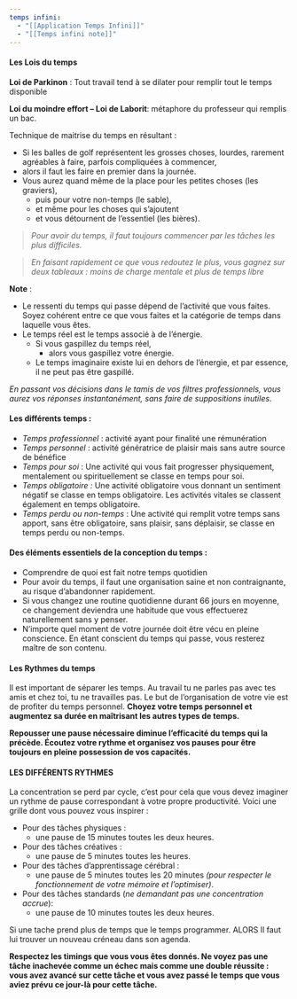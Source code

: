 ```yaml
---
temps infini:
  - "[[Application Temps Infini]]"
  - "[[Temps infini note]]"
---
```


#### Les Lois du temps
**Loi de Parkinon** : Tout travail tend à se dilater pour remplir tout le temps disponible

**Loi du moindre effort – Loi de Laborit**: métaphore du professeur qui remplis un bac.

Technique de maitrise du temps en résultant : 
- Si les balles de golf représentent les grosses choses, lourdes, rarement agréables à faire, parfois compliquées à commencer, 
- alors il faut les faire en premier dans la journée. 
- Vous aurez quand même de la place pour les petites choses (les graviers), 
	- puis pour votre non-temps (le sable),
	- et même pour les choses qui s’ajoutent 
	- et vous détournent de l’essentiel (les bières).

> _Pour avoir du temps, il faut toujours commencer par les tâches les plus difficiles._

> _En faisant rapidement ce que vous redoutez le plus, vous gagnez sur deux tableaux : moins de charge mentale et plus de temps libre_


**Note** :
- Le ressenti du temps qui passe dépend de l’activité que vous faites. Soyez cohérent entre ce que vous faites et la catégorie de temps dans laquelle vous êtes.
- Le temps réel est le temps associé à de l’énergie.
	- Si vous gaspillez du temps réel, 
		- alors vous gaspillez votre énergie.
	- Le temps imaginaire existe lui en dehors de l’énergie, et par essence, il ne peut pas être gaspillé.

_En passant vos décisions dans le tamis de vos filtres professionnels, vous aurez vos réponses instantanément, sans faire de suppositions inutiles_.


#### Les différents temps :
- _Temps professionnel_ : activité ayant pour finalité une rémunération
- _Temps personnel_ : activité génératrice de plaisir mais sans autre source de bénéfice
- _Temps pour soi_ : Une activité qui vous fait progresser physiquement, mentalement ou spirituellement se classe en temps pour soi.
- _Temps obligatoire :_ Une activité obligatoire vous donnant un sentiment négatif se classe en temps obligatoire. Les activités vitales se classent également en temps obligatoire.
- _Temps perdu ou non-temps_ : Une activité qui remplit votre temps sans apport, sans être obligatoire, sans plaisir, sans déplaisir, se classe en temps perdu ou non-temps.


#### Des éléments essentiels de la conception du temps :
- Comprendre de quoi est fait notre temps quotidien
- Pour avoir du temps, il faut une organisation saine et non contraignante, au risque d’abandonner rapidement.
- Si vous changez une routine quotidienne durant 66 jours en moyenne, ce changement deviendra une habitude que vous effectuerez naturellement sans y penser.
- N’importe quel moment de votre journée doit être vécu en pleine conscience. En étant conscient du temps qui passe, vous resterez maître de son contenu.


#### Les Rythmes du temps
Il est important de séparer les temps. Au travail tu ne parles pas avec tes amis et chez toi, tu ne travailles pas. Le but de l’organisation de votre vie est de profiter du temps personnel. **Choyez votre temps personnel et augmentez sa durée en maîtrisant les autres types de temps.**

**Repousser une pause nécessaire diminue l’efficacité du temps qui la précède. Écoutez votre rythme et organisez vos pauses pour être toujours en pleine possession de vos capacités.**

#### LES DIFFÉRENTS RYTHMES
La concentration se perd par cycle, c’est pour cela que vous devez imaginer un rythme de pause correspondant à votre propre productivité. Voici une grille dont vous pouvez vous inspirer :
- Pour des tâches physiques : 
	- une pause de 15 minutes toutes les deux heures.
- Pour des tâches créatives : 
	- une pause de 5 minutes toutes les heures.
- Pour des tâches d’apprentissage cérébral : 
	- une pause de 5 minutes toutes les 20 minutes *(pour respecter le fonctionnement de votre mémoire et l’optimiser)*.
- Pour des tâches standards (*ne demandant pas une concentration accrue*): 
	- une pause de 10 minutes toutes les deux heures.

Si une tache prend plus de temps que le temps programmer. 
ALORS Il faut lui trouver un nouveau créneau dans son agenda.

**Respectez les timings que vous vous êtes donnés. Ne voyez pas une tâche inachevée comme un échec mais comme une double réussite : vous avez avancé sur cette tâche et vous avez passé le temps que vous aviez prévu ce jour-là pour cette tâche.**


